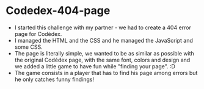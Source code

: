 # Codedex-404-page # 

* I started this challenge with my partner - we had to create a 404 error page for Codédex.
* I managed the HTML and the CSS and he managed the JavaScript and some CSS.
* The page is literally simple, we wanted to be as similar as possible with the original Codédex page, with the same font, colors and design and we added a little game to have fun while "finding your page". :D
* The game consists in a player that has to find his page among errors but he only catches funny findings!
